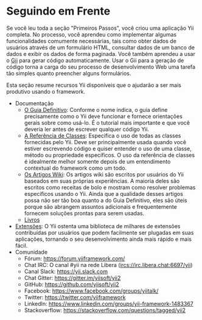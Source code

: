 Seguindo em Frente
==================

Se você leu toda a seção "Primeiros Passos", você criou uma aplicação Yii
completa. No processo, você aprendeu como implementar algumas funcionalidades comumente necessárias, tais como obter dados de usuários através de um formulário
HTML, consultar dados de um banco de dados e exibir os dados de forma paginada.
Você também aprendeu a usar o [Gii](tool-gii.md) para gerar código automaticamente.
Usar o Gii para a geração de código torna a carga do seu processo de desenvolvimento
Web uma tarefa tão simples quanto preencher alguns formulários.

Esta seção resume recursos Yii disponíveis que o ajudarão a ser mais produtivo usando o framework.

* Documentação
    - [O Guia Definitivo](https://www.yiiframework.com/doc-2.0/guide-README.html):
      Conforme o nome indica, o guia define precisamente como o Yii deve funcionar
      e fornece orientações gerais sobre como usá-lo. É o tutorial mais importante e que você deveria ler antes de escrever qualquer código Yii.
    - [A Referência de Classes](https://www.yiiframework.com/doc-2.0/index.html):
      Especifica o uso de todas as classes fornecidas pelo Yii. Deve ser
      principalmente usada quando você estiver escrevendo código e quiser entender o uso de uma classe, método ou propriedade específicos. O uso da referência
      de classes é idealmente melhor somente depois de um entendimento contextual do framework como um todo.
    - [Os Artigos Wiki](https://www.yiiframework.com/wiki/?tag=yii2):
      Os artigos wiki são escritos por usuários do Yii baseados em suas próprias experiências. A maioria deles são escritos como receitas de bolo e mostram
      como resolver problemas específicos usando o Yii. Ainda que a qualidade desses artigos possa não ser tão boa quanto a do Guia Definitivo, eles são úteis porque são abrangem assuntos adicionais e frequentemente fornecem
      soluções prontas para serem usadas.
    - [Livros](https://www.yiiframework.com/books)
* [Extensões](https://www.yiiframework.com/extensions/):
  O Yii ostenta uma biblioteca de milhares de extensões contribuídas por usuários que podem facilmente ser plugadas em suas aplicações, tornando
  o seu desenvolvimento ainda mais rápido e mais fácil.
* Comunidade
    - Fórum: <https://forum.yiiframework.com/>
    - Chat IRC: O canal #yii na rede Libera (<ircs://irc.libera.chat:6697/yii>)
    - Canal Slack: <https://yii.slack.com>
    - Chat Gitter: <https://gitter.im/yiisoft/yii2>
    - GitHub: <https://github.com/yiisoft/yii2>
    - Facebook: <https://www.facebook.com/groups/yiitalk/>
    - Twitter: <https://twitter.com/yiiframework>
    - LinkedIn: <https://www.linkedin.com/groups/yii-framework-1483367>
    - Stackoverflow: <https://stackoverflow.com/questions/tagged/yii2>
